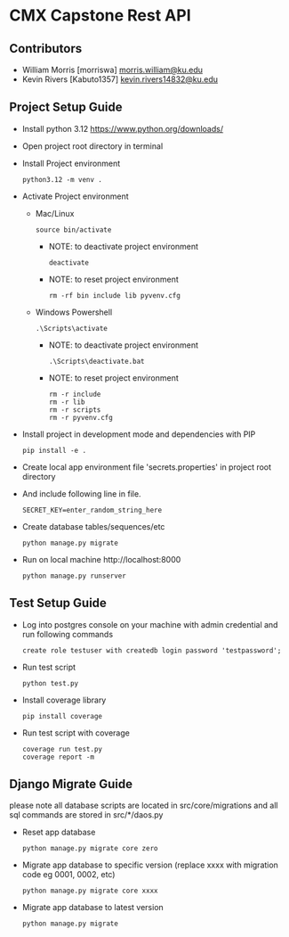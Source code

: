 # CMX Capstone Rest API

## Contributors
- William Morris [morriswa] morris.william@ku.edu
- Kevin Rivers [Kabuto1357] kevin.rivers14832@ku.edu


## Project Setup Guide
- Install python 3.12 https://www.python.org/downloads/
- Open project root directory in terminal
- Install Project environment

      python3.12 -m venv .
- Activate Project environment
    - Mac/Linux

          source bin/activate
        - NOTE: to deactivate project environment

              deactivate
        - NOTE: to reset project environment 

              rm -rf bin include lib pyvenv.cfg
    - Windows Powershell

          .\Scripts\activate
        - NOTE: to deactivate project environment

              .\Scripts\deactivate.bat
        - NOTE: to reset project environment 

              rm -r include
              rm -r lib 
              rm -r scripts
              rm -r pyvenv.cfg
- Install project in development mode and dependencies with PIP 

      pip install -e .
- Create local app environment file 'secrets.properties' in project root directory
- And include following line in file.

      SECRET_KEY=enter_random_string_here
- Create database tables/sequences/etc

      python manage.py migrate
- Run on local machine http://localhost:8000
       
      python manage.py runserver



## Test Setup Guide
- Log into postgres console on your machine with admin credential 
and run following commands

      create role testuser with createdb login password 'testpassword';
- Run test script
      
      python test.py
- Install coverage library

      pip install coverage
- Run test script with coverage
      
      coverage run test.py
      coverage report -m



## Django Migrate Guide
please note all database scripts are located in src/core/migrations 
and all sql commands are stored in src/*/daos.py 

- Reset app database

      python manage.py migrate core zero
- Migrate app database to specific version 
  (replace xxxx with migration code eg 0001, 0002, etc) 

      python manage.py migrate core xxxx

- Migrate app database to latest version

      python manage.py migrate 
